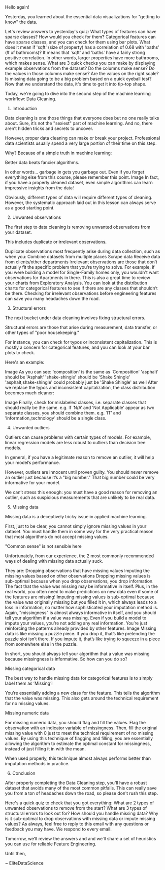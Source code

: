 Hello again!

Yesterday, you learned about the essential data visualizations for "getting to know" the data.

Let's review answers to yesterday's quiz:
What types of features can have sparse classes? How would you check for them?
​Categorical features can have sparse classes, and you can check for them using bar plots.
What does it mean if 'sqft' (size of property) has a correlation of 0.68 with 'baths' (# of bathrooms)?
It means that 'sqft' and 'baths' have a fairly strong positive correlation.
In other words, larger properties have more bathrooms, which makes sense.
What are 3 quick checks you can make by displaying example observations from the dataset?
Do the columns make sense?
Do the values in those columns make sense?
Are the values on the right scale?
Is missing data going to be a big problem based on a quick eyeball test?
Now that we understand the data, it's time to get it into tip-top shape.

Today, we're going to dive into the second step of the machine learning workflow: Data Cleaning.

 
1. Introduction

Data cleaning is one those things that everyone does but no one really talks about. Sure, it’s not the "sexiest" part of machine learning. And no, there aren’t hidden tricks and secrets to uncover.

However, proper data cleaning can make or break your project. Professional data scientists usually spend a very large portion of their time on this step.

Why? Because of a simple truth in machine learning:

Better data beats fancier algorithms.

In other words... garbage in gets you garbage out. Even if you forget everything else from this course, please remember this point.
Image
In fact, if you have a properly cleaned dataset, even simple algorithms can learn impressive insights from the data!

Obviously, different types of data will require different types of cleaning. However, the systematic approach laid out in this lesson can always serve as a good starting point.

 
2. Unwanted observations

The first step to data cleaning is removing unwanted observations from your dataset.

This includes duplicate or irrelevant observations.

Duplicate observations most frequently arise during data collection, such as when you:
Combine datasets from multiple places
Scrape data
Receive data from clients/other departments
Irrelevant observations are those that don’t actually fit the specific problem that you’re trying to solve.
For example, if you were building a model for Single-Family homes only, you wouldn't want observations for Apartments in there.
This is also a great time to review your charts from Exploratory Analysis. You can look at the distribution charts for categorical features to see if there are any classes that shouldn’t be there.
Checking for irrelevant observations before engineering features can save you many headaches down the road.
 
3. Structural errors

The next bucket under data cleaning involves fixing structural errors.

Structural errors are those that arise during measurement, data transfer, or other types of "poor housekeeping."

For instance, you can check for typos or inconsistent capitalization. This is mostly a concern for categorical features, and you can look at your bar plots to check.

Here's an example:

Image
As you can see:
'composition' is the same as 'Composition'
'asphalt' should be 'Asphalt'
'shake-shingle' should be 'Shake Shingle'
'asphalt,shake-shingle' could probably just be 'Shake Shingle' as well
After we replace the typos and inconsistent capitalization, the class distribution becomes much cleaner:

Image
Finally, check for mislabeled classes, i.e. separate classes that should really be the same.
e.g. If ’N/A’ and ’Not Applicable’ appear as two separate classes, you should combine them.
e.g. ’IT’ and ’information_technology’ should be a single class.
 
4. Unwanted outliers

Outliers can cause problems with certain types of models. For example, linear regression models are less robust to outliers than decision tree models.

In general, if you have a legitimate reason to remove an outlier, it will help your model’s performance.

However, outliers are innocent until proven guilty. You should never remove an outlier just because it’s a "big number." That big number could be very informative for your model.

We can’t stress this enough: you must have a good reason for removing an outlier, such as suspicious measurements that are unlikely to be real data.

 
5. Missing data

Missing data is a deceptively tricky issue in applied machine learning.

First, just to be clear, you cannot simply ignore missing values in your dataset. You must handle them in some way for the very practical reason that most algorithms do not accept missing values.
 
"Common sense" is not sensible here

Unfortunately, from our experience, the 2 most commonly recommended ways of dealing with missing data actually suck.

They are:
Dropping observations that have missing values
Imputing the missing values based on other observations
Dropping missing values is sub-optimal because when you drop observations, you drop information.
The fact that the value was missing may be informative in itself.
Plus, in the real world, you often need to make predictions on new data even if some of the features are missing!
Imputing missing values is sub-optimal because the value was originally missing but you filled it in, which always leads to a loss in information, no matter how sophisticated your imputation method is.
Again, "missingness" is almost always informative in itself, and you should tell your algorithm if a value was missing.
Even if you build a model to impute your values, you’re not adding any real information. You’re just reinforcing the patterns already provided by other features.
Image
Missing data is like missing a puzzle piece. If you drop it, that’s like pretending the puzzle slot isn’t there. If you impute it, that’s like trying to squeeze in a piece from somewhere else in the puzzle.

In short, you should always tell your algorithm that a value was missing because missingness is informative. So how can you do so?
 
Missing categorical data

The best way to handle missing data for categorical features is to simply label them as ’Missing’!

You’re essentially adding a new class for the feature.
This tells the algorithm that the value was missing.
This also gets around the technical requirement for no missing values.
 
Missing numeric data

For missing numeric data, you should flag and fill the values.
Flag the observation with an indicator variable of missingness.
Then, fill the original missing value with 0 just to meet the technical requirement of no missing values.
By using this technique of flagging and filling, you are essentially allowing the algorithm to estimate the optimal constant for missingness, instead of just filling it in with the mean.

When used properly, this technique almost always performs better than imputation methods in practice.

 
6. Conclusion

After properly completing the Data Cleaning step, you'll have a robust dataset that avoids many of the most common pitfalls. This can really save you from a ton of headaches down the road, so please don't rush this step.

Here's a quick quiz to check that you got everything:
What are 2 types of unwanted observations to remove from the start?
What are 3 types of structural errors to look out for?
How should you handle missing data?
Why is it sub-optimal to drop observations with missing data or impute missing values?
As always, feel free to reply to this email with any questions or feedback you may have. We respond to every email.

Tomorrow, we'll review the answers and and we'll share a set of heuristics you can use for reliable Feature Engineering.

Until then,
 
~ EliteDataScience
